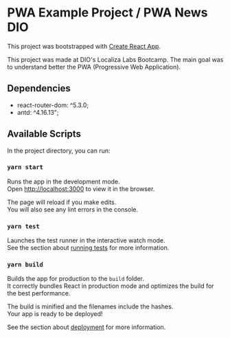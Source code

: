 # PWA Example Project / PWA News DIO

This project was bootstrapped with [Create React App](https://github.com/facebook/create-react-app).

This project was made at DIO's Localiza Labs Bootcamp. The main goal was to understand better the PWA (Progressive Web Application). 

## Dependencies
- react-router-dom: ^5.3.0;
- antd: ^4.16.13";




## Available Scripts

In the project directory, you can run:

### `yarn start`

Runs the app in the development mode.\
Open [http://localhost:3000](http://localhost:3000) to view it in the browser.

The page will reload if you make edits.\
You will also see any lint errors in the console.

### `yarn test`

Launches the test runner in the interactive watch mode.\
See the section about [running tests](https://facebook.github.io/create-react-app/docs/running-tests) for more information.

### `yarn build`

Builds the app for production to the `build` folder.\
It correctly bundles React in production mode and optimizes the build for the best performance.

The build is minified and the filenames include the hashes.\
Your app is ready to be deployed!

See the section about [deployment](https://facebook.github.io/create-react-app/docs/deployment) for more information.

